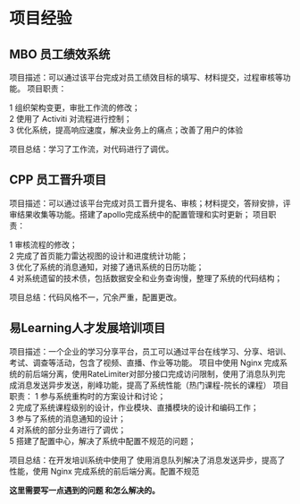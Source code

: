 # 项目经验

## MBO 员工绩效系统
项目描述：可以通过该平台完成对员工绩效目标的填写、材料提交，过程审核等功能。
项目职责：

1 组织架构变更，审批工作流的修改；<br>
2 使用了 Activiti 对流程进行控制；<br>
3 优化系统，提高响应速度，解决业务上的痛点；改善了用户的体验<br>

项目总结：学习了工作流，对代码进行了调优。



## CPP 员工晋升项目
项目描述：可以通过该平台完成对员工晋升提名、审核；材料提交，答辩安排，评审结果收集等功能。搭建了apollo完成系统中的配置管理和实时更新；
项目职责：

1 审核流程的修改；<br>
2 完成了首页能力雷达视图的设计和进度统计功能；<br>
3 优化了系统的消息通知，对接了通讯系统的日历功能；<br>
4 对系统遗留的技术债，包括数据安全和业务查询慢，整理了系统的代码结构；<br>

项目总结：代码风格不一，冗余严重，配置更改。

## 易Learning人才发展培训项目
项目描述：一个企业的学习分享平台，员工可以通过平台在线学习、分享、培训、考试、调查等活动，包含了视频、直播、作业等功能。
项目中使用 Nginx 完成系统的前后端分离，使用RateLimiter对部分接口完成访问限制，使用了消息队列完成消息发送异步发送，削峰功能，提高了系统性能（热门课程-院长的课程）
项目职责：
1 参与系统重构时的方案设计和讨论；<br>
2 完成了系统课程级别的设计，作业模块、直播模块的设计和编码工作；<br>
3 参与了系统的消息通知的设计；<br>
4 对系统的部分业务进行了调优；<br>
5 搭建了配置中心，解决了系统中配置不规范的问题；

项目总结：在开发培训系统中使用了 使用消息队列解决了消息发送异步，提高了性能，使用 Nginx 完成系统的前后端分离。配置不规范


**这里需要写一点遇到的问题 和怎么解决的。**

## 